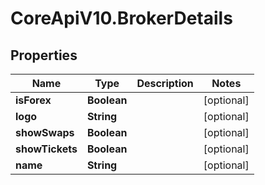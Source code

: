 # CoreApiV10.BrokerDetails

## Properties
Name | Type | Description | Notes
------------ | ------------- | ------------- | -------------
**isForex** | **Boolean** |  | [optional] 
**logo** | **String** |  | [optional] 
**showSwaps** | **Boolean** |  | [optional] 
**showTickets** | **Boolean** |  | [optional] 
**name** | **String** |  | [optional] 


